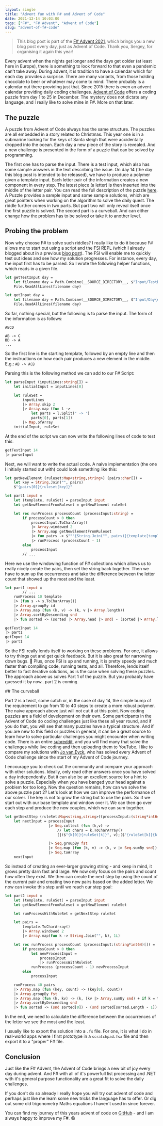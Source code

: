 ```yaml
---
layout: single
title: "Advent fun with F# and Advent of Code"
date: 2021-12-14 10:03:00
tags: ["F#", "F# Advent", "Advent of Code"]
slug: "advent-of-f#-code"
---
```

> This blog post is part of the [F# Advent 2021](https://sergeytihon.com/2021/10/18/f-advent-calendar-2021/), which brings you a new blog post every day, just as Advent of Code. Thank you, Sergey, for organising it again this year!

Every advent when the nights get longer and the days get colder (at least here in Europe), there is something to look forward to that even a pandemic can't take away. During advent, it is tradition to have a calendar which for each day provides a surprise. There are many variants, from those holding chocolate to beer or whatever may come to mind. There probably is a calendar out there providing just that. Since 2015 there is even an advent calendar providing daily coding challenges. [Advent of Code](https://adventofcode.com/) offers a coding puzzle from day 1 to 25 in December. The mystery does not dictate any language, and I really like to solve mine in F#. More on that later.

## The puzzle

A puzzle from Advent of Code always has the same structure. The puzzles are all embedded in a story related to Christmas. This year one is in a submarine looking for the keys of Santa sleigh that were accidentally dropped into the ocean. Each day a new piece of the story is revealed. And a new challenge is presented in the form of a puzzle that can be solved by programming.

The first one has to parse the input. There is a test input, which also has some sample answers in the text describing the issue. On day 14 (the day this blog post is intended to be released), we have to produce a polymer given a template input. Each letter pair of the information creates a new component in every step. The latest piece (a letter) is then inserted into the middle of the letter pair. You can read the full description of the puzzle [here](https://adventofcode.com/2021/day/14). A Puzzle provides a sample input and some sample solutions, which are great pointers when working on the algorithm to solve the daily quest. The riddle further comes in two parts. But part two will only reveal itself once the first puzzle is solved. The second part is a curveball. And can either change how the problem has to be solved or take it to another level.

## Probing the problem

Now why choose F# to solve such riddles? I really like to do it because F# allows me to start out using a script and the FSI REPL (which I already blogged about in a previous [blog post](https://mallibone.com/post/fsharp-scripting)). The FSI will enable me to quickly test out ideas and see how my solution progresses. For instance, every day, the input first has to be parsed. So I wrote the following helper functions, which reads in a given file.

```ocaml
let getTestInput day =
    let filename day = Path.Combine(__SOURCE_DIRECTORY__, $"Input/TestDay{day}.txt")
    File.ReadAllLines(filename day)

let getInput day =
    let filename day = Path.Combine(__SOURCE_DIRECTORY__, $"Input/Day{day}.txt")
    File.ReadAllLines(filename day)
```

So far, nothing special, but the following is to parse the input. The form of the information is as follows:

```
ABCD

AB -> C
BD -> A
...
```

So the first line is the starting template, followed by an empty line and then the instructions on how each pair produces a new element in the middle. E.g.: `AB -> ACB`

Parsing this is the following method we can add to our F# Script:

```ocaml
let parseInput (inputLines:string[]) =
    let initialInput = inputLines[0]

    let ruleSet =
        inputLines 
        |> Array.skip 2
        |> Array.map (fun l -> 
            let parts = l.Split(" -> ")
            parts[0], parts[1])
        |> Map.ofArray
    initialInput, ruleSet
```

At the end of the script we can now write the following lines of code to test this:

```ocaml
getTestInput 14
|> parseInput
```

Next, we will want to write the actual code. A naive implementation (the one I initially started out with) could look something like this:

```ocaml
let getNewElement (ruleset:Map<string,string>) (pairs:char[]) =
    let key = String.Join("", pairs)
    $"{pairs[0]}{ruleset[key]}"

let part1 input =
    let (template, ruleSet) = parseInput input
    let getNewElementFromRuleset = getNewElement ruleSet

    let rec runProcess processCount (processInput:string) =
        if processCount > 0 then
            processInput.ToCharArray() 
            |> Array.windowed 2
            |> Array.map getNewElementFromRuleset
            |> fun pairs -> $"""{String.Join("", pairs)}{template[template.Length - 1]}"""
            |> runProcess (processCount - 1)
        else
            processInput
		// ...

```

Here we use the windowing function of F# collections which allows us to really nicely create the pairs, then set the string back together. Then we have to sum up the occurrences and take the difference between the letter count that showed up the most and the least.

```ocaml
let part1 input =
		// ...
    runProcess 10 template
    |> (fun s -> s.ToCharArray())
    |> Array.groupBy id
    |> Array.map (fun (k, v) -> (k, v |> Array.length))
    |> Array.sortByDescending snd
    |> fun sorted -> (sorted |> Array.head |> snd) - (sorted |> Array.last |> snd)

getTestInput 14
|> part1
getInput 14
|> part1
```

So the FSI really lends itself to working on these problems. For one, it allows to try things out and get quick feedback. But it is also great for narrowing down bugs. 🙈 Plus, once FSI is up and running, it is pretty speedy and much faster than compiling code, running tests, and all. Therefore, lends itself better to fast iterative solutions, as is the case when solving these puzzles. The approach above us solves Part 1 of the puzzle. But you probably have guessed it by now.. part 2 is coming.

## The curveball

Part 2 is a twist, some catch or, in the case of day 14, the simple bump of the requirement to go from 10 to 40 steps to create a more robust polymer. The naive approach above just will not cut it at this point. Now coding puzzles are a field of development on their own. Some participants in the Advent of Code do coding challenges just like these all year round, and if you do that, you will see that many puzzles have a typical structure. And if you are new to this field or puzzles in general, it can be a great source to learn how to solve particular challenges you might encounter when writing code. There is an entire [subreddit](https://www.reddit.com/r/adventofcode/), and you will find many that solve the challenges while live coding and then uploading them to YouTube. I like to compare my solutions with [Jo van Eyck](https://github.com/jovaneyck/advent-of-code-2021), who has solved every Advent of Code challenge since the start of my Advent of Code journey.

I encourage you to check out the community and compare your approach with other solutions. Ideally, only read other answers once you have solved a day independently. But it can also be an excellent source for a hint to solve a puzzle. Especially when you have banged your head against a problem for too long. Now the question remains, how can we solve the above puzzle part 2? Let's look at how we can improve the performance of our solver. The key is not to grow the string but to use the pairs. So if we start out with our base template and window over it. We can then go over each step and produce the new couples, which we can sum together.

```ocaml
let getNextStep (ruleSet:Map<string,string>)(processInput:(string*int64)[]) =
    let nextInput = processInput 
                    |> Seq.collect (fun (k,v) -> 
                        // let chars = k.ToCharArray()
                        [|($"{k[0]}{ruleSet[k]}", v);($"{ruleSet[k]}{k[1]}", v)|])

                    |> Seq.groupBy fst
                    |> Seq.map (fun (k, v) -> (k, v |> Seq.sumBy snd))
                    |> Seq.toArray
    nextInput
```

So instead of creating an ever-larger growing string - and keep in mind, it grows pretty darn fast and large. We now only focus on the pairs and count how often they exist. We then can create the next step by using the count of the current pair and creating two new pairs based on the added letter. We now can invoke this step until we reach our step goal:

```ocaml
let part2 input =
    let (template, ruleSet) = parseInput input
    let getNewElementFromRuleset = getNewElement ruleSet

    let runProcessWithRuleSet = getNextStep ruleSet

    let pairs =
        template.ToCharArray() 
        |> Array.windowed 2
        |> Array.map(fun k -> String.Join("", k), 1L)

    let rec runProcess processCount (processInput:(string*int64)[]) =
        if processCount > 0 then
            let newProcessInput = 
                processInput
                |> runProcessWithRuleSet
            runProcess (processCount - 1) newProcessInput
        else
            processInput

    runProcess 40 pairs
    |> Array.map (fun (key, count) -> (key[0], count))
    |> Array.groupBy fst
    |> Array.map (fun (k, kv) -> (k, (kv |> Array.sumBy snd) + if k = template[(template.Length - 1)] then 1L else 0L))
    |> Array.sortByDescending snd
    |> fun sorted -> (snd sorted[0]) - (snd sorted[sorted.Length - 1])
```

In the end, we need to calculate the difference between the occurrences of the letter we see the most and the least.

I usually like to export the solution into a `.fs` file. For one, it is what I do in real-world apps where I first prototype in a `scratchpad.fsx` file and then export it to a "proper" F# file.



## Conclusion

Just like the F# Advent, the Advent of Code brings a new bit of joy every day during advent. And F# with all of it's powerfull list processing and .NET with it's general purpose functionality are a great fit to solve the daily challenges.

If you don't do so already I really hope you will try out advent of code and perhaps just like me learn some new tricks the language has to offer. Or dig out some old trigonometry Maths equations I haven't used in since forever.

You can find my journey of this years advent of code on [GitHub](https://github.com/mallibone/AdventOfCode2021) - and I am always happy to improve my F#. 😃

